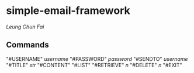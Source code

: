 # simple-email-framework
*Leung Chun Fai*

## Commands
"#USERNAME" *username*
"#PASSWORD" *password*
"#SENDTO" *username*
"#TITLE" *str*
"#CONTENT"
"#LIST"
"#RETRIEVE" *n*
"#DELETE" *n*
"#EXIT"
